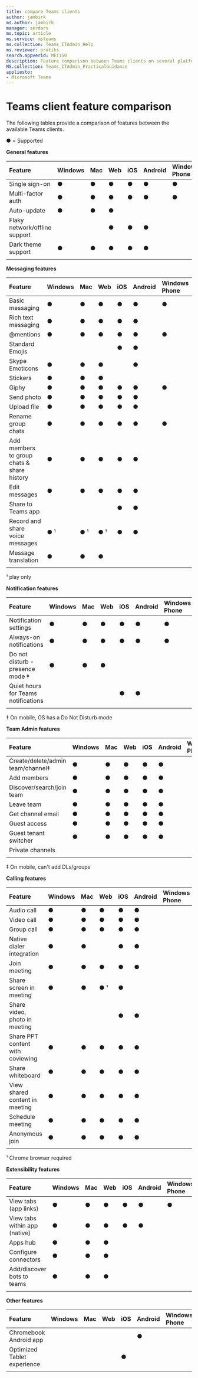 ```yaml
---
title: compare Teams clients
author: jambirk
ms.author: jambirk
manager: serdars
ms.topic: article
ms.service: msteams
ms.collection: Teams_ITAdmin_Help
ms.reviewer: pratiks
search.appverid: MET150
description: Feature comparison between Teams clients on several platforms.
MS.collection: Teams_ITAdmin_PracticalGuidance
appliesto:
- Microsoft Teams
---  
```


# Teams client feature comparison

The following tables provide a comparison of features between the available Teams clients.

● = Supported

**General features**

|Feature|Windows|Mac |Web |iOS |Android|Windows Phone|
|:---   |:---   |:---|:---|:---|:---   |:---|
|Single sign-on               |●|●|●|●|●|●|
|Multi-factor auth            |●|●|●|●|●|●|
|Auto-update                  |●|●|●| | | |
|Flaky network/offline support| | |●|●|●| |
|Dark theme support           |●|●|●|●|●| |
||||||||

**Messaging features**

|Feature|Windows|Mac |Web |iOS |Android|Windows Phone|
|:---   |:---   |:---|:---|:---|:---   |:---         |
|Basic messaging                           |●|●|●|●|●|●|
|Rich text messaging                       |●|●|●|●|●| |
|@mentions                                 |●|●|●|●|●|●|
|Standard Emojis                           | | | |●|●| |
|Skype Emoticons                           |●|●|●| |●| |
|Stickers                                  |●|●|●| | | |
|Giphy                                     |●|●|●|●|●|●|
|Send photo                                |●|●|●|●|●| |
|Upload file                               |●|●|●|●|●| |
|Rename group chats                        |●|●|●|●|●|●|
|Add members to group chats & share history|●|●|●|●|●| |
|Edit messages                             |●|●|●|●|●| |
|Share to Teams app                        | | | |●|●| |
|Record and share voice messages           |● &sup1;|● &sup1;| ● &sup1;|●|●||
|Message translation|●|●|●|||||
||||||||

&sup1; play only

**Notification features** 

|Feature|Windows|Mac |Web |iOS |Android|Windows Phone|
|:---   |:---   |:---|:---|:---|:---   |:---         |
|Notification settings                  |●|●|●|●|●|●|
|Always-on notifications                |●|●|●|●|●|●|
|Do not disturb - presence mode &Dagger;|●|●|●| | | |
|Quiet hours for Teams notifications    | | | |●|●| |
||||||||

&Dagger; On mobile, OS has a Do Not Disturb mode

**Team Admin features**

|Feature|Windows|Mac |Web |iOS |Android|Windows Phone|
|:---   |:---   |:---|:---|:---|:---   |:---         |
|Create/delete/admin team/channel&Dagger; |●|●|●|●|●| |
|Add members                     |●|●|●|●|●| |
|Discover/search/join team       |●|●|●|●|●| |
|Leave team                      |●|●|●|●|●| |
|Get channel email               |●|●|●|●|●| |
|Guest access                    |●|●|●|●|●| |
|Guest tenant switcher           |●|●|●|●|●| |
|Private channels                | | | | | | |
||||||||

&Dagger; On mobile, can't add DLs/groups

**Calling features**

|Feature|Windows|Mac |Web |iOS |Android|Windows Phone|
|:---   |:---   |:---|:---|:---|:---   |:---|
|Audio call                      |●|●|●|●|●| |
|Video call                      |●|●|●|●|●| |
|Group call                      |●|●|●|●|●| |
|Native dialer integration       |●|●| |●|●| |
|Join meeting                    |●|●|●|●|●| |
|Share screen in meeting         |●|●|● &sup1;|●| | |
|Share video, photo in meeting   | | | |●|●| |
|Share PPT content with coviewing|●|●|●|●|●| |
|Share whiteboard                |●|●|●|●|●| |
|View shared content in meeting  |●|●|●|●|●| |
|Schedule meeting                |●|●|●|●|●| |
|Anonymous join                  |●|●|●|●|●| |
||||||||

&sup1; Chrome browser required

**Extensibility features**

|Feature|Windows|Mac |Web |iOS |Android|Windows Phone|
|:---   |:---   |:---|:---|:---|:---   |:---|
|View tabs (app links)        |●|●|●|●|●|●|
|View tabs within app (native)|●|●|●|●|●| |
|Apps hub                     |●|●|●| | | |
|Configure connectors         |●|●|●| | | |
|Add/discover bots to teams   |●|●|●| | | |
||||||||

**Other features**

|Feature|Windows|Mac |Web |iOS |Android|Windows Phone|
|:---   |:---   |:---|:---|:---|:---   |:---|
|Chromebook Android app     | | | | |●| |
|Optimized Tablet experience| | | |●| | |
||||||||
